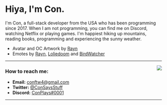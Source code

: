 # Hiya, I'm Con. <img src="https://komarev.com/ghpvc/?username=ConCodesStuff" alt="" />


I'm Con, a full-stack developer from the USA who has been programming since 2017. When I am not programming, you can find me on Discord, watching Netflix or playing games. I'm happiest hiking up mountains, reading books, programming and experiencing the sunny weather.

- Avatar and OC Artwork by [Rayn](https://discord.com/users/473746775077945355)
- Emotes by [Rayn](https://discord.com/users/473746775077945355), [Loliedoom](https://discord.com/users/305547653599461378) and [BirdWatcher](https://discord.com/users/514636836845649942)


---
<a href="https://discord.com/users/576665068763086848">
  <img src="https://lanyard-profile-readme.vercel.app/api/576665068763086848?hideTimestamp=true&idleMessage=Just%20chillin%27%20at%20the%20moment..." align="right" />
</a>

### How to reach me:
- **Email:** conftw4@gmail.com
- **Twitter:** [@ConSaysStuff](https://twitter.com/ConSaysStuff)
- **Discord:** [ConPlays#0001](https://discord.com/users/576665068763086848)

---
